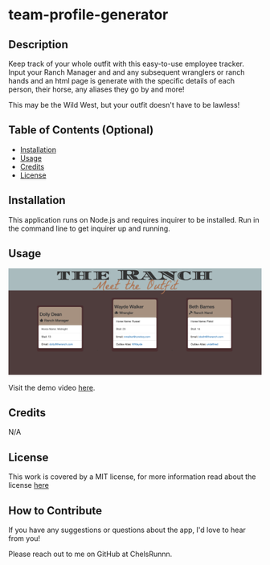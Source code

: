 # team-profile-generator

## Description

Keep track of your whole outfit with this easy-to-use employee tracker. Input your Ranch Manager and and any subsequent wranglers or ranch hands and an html page is generate with the specific details of each person, their horse, any aliases they go by and more! 

This may be the Wild West, but your outfit doesn't have to be lawless!


## Table of Contents (Optional)

- [Installation](#installation)
- [Usage](#usage)
- [Credits](#credits)
- [License](#license)


## Installation

This application runs on Node.js and requires inquirer to be installed. Run <npm i installer> in the command line to get inquirer up and running. 


## Usage

![screenshot](./lib/team-profile-generator.png)

Visit the demo video [here](https://drive.google.com/file/d/1C2HF9CQoPODgbf2gNkVPNxXFOgz9LwvN/view).


## Credits

N/A


## License

This work is covered by a MIT license, for more information read about the license [here](https://choosealicense.com/licenses/mit/)


## How to Contribute
If you have any suggestions or questions about the app, I'd love to hear from you! 

Please reach out to me on GitHub at ChelsRunnn. 